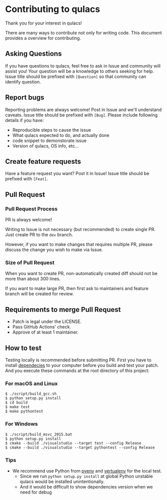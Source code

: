 # Contributing to qulacs

Thank you for your interest in qulacs!

There are many ways to contribute not only for writing code.
This document provides a overview for contributing.
## Asking Questions
If you have questions to qulacs, feel free to ask in Issue and community will assist you! Your question will be a knowledge to others seeking for help.
Issue title should be prefixed with `[Question]` so that community can identify question.
## Report bugs
Reporting problems are always welcome! Post in Issue and we'll understand caveats.
Issue title should be prefixed with `[Bug]`.
Please include following details if you have:
- Reproducible steps to cause the issue
- What qulacs expected to do, and actually done
- code snippet to demonstorate issue
- Version of qulacs, OS info, etc...

## Create feature requests
Have a feature request you want? Post it in Issue!
Issue title should be prefixed with `[Feat]`.

## Pull Request

### Pull Request Process
PR is always welcome!

Writing to Issue is not necessary (but recommended) to create single PR. Just create PR to the `dev` branch.

However, if you want to make changes that requires multiple PR, please discuss the change you wish to make via Issue.
### Size of Pull Request
When you want to create PR, non-automatically created diff should not be more than about 300 lines.

If you want to make large PR, then first ask to maintainers and feature branch will be created for review.
## Requirements to merge Pull Request

- Patch is legal under the LICENSE.
- Pass GitHub Actions' check.
- Approve of at least 1 maintainer.
## How to test

Testing locally is recommended before submitting PR.
First you have to install [dependecies](https://github.com/qulacs/qulacs#requirement) to your computer
before you build and test your patch.
And you execute these commands at the root directory of this project:

### For macOS and Linux

```console
$ ./script/build_gcc.sh
$ python setup.py install
$ cd build
$ make test
$ make pythontest
```

### For Windows

```console
$ ./script/build_msvc_2015.bat
$ python setup.py install
$ cmake --build ./visualstudio --target test --config Release
$ cmake --build ./visualstudio --target pythontest --config Release
```

### Tips

- We recommend use Python from [pyenv](https://github.com/pyenv/pyenv) and [vertualenv](https://pypi.org/project/virtualenv/) for the local test.
    - Since we run `python setup.py install` at global Python unstable qulacs would be installed unintentionally.
    - And it would be difficult to show dependencies version when we need for debug
